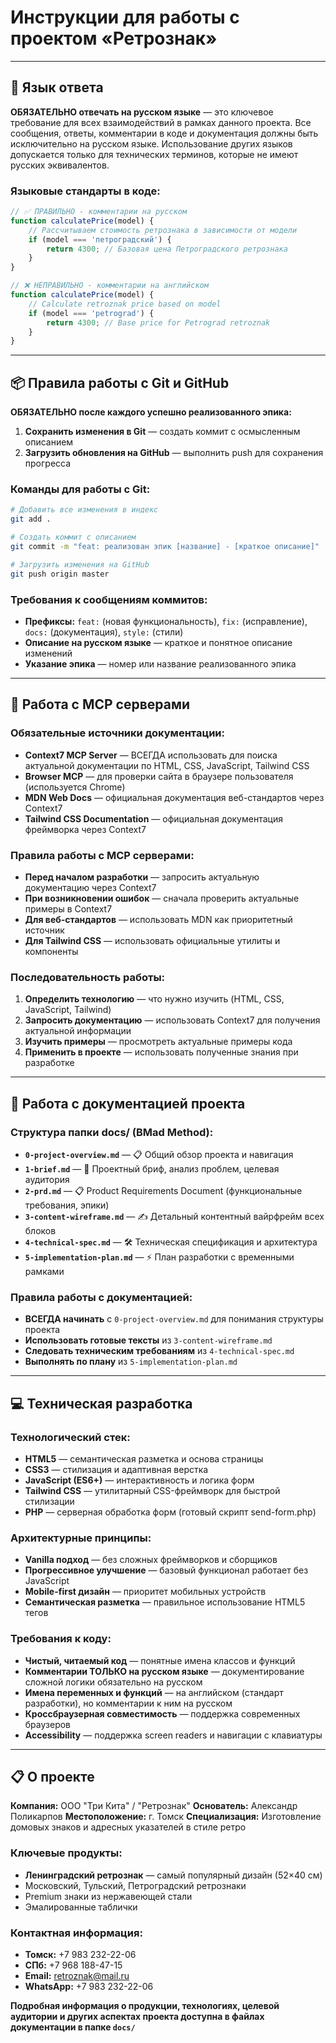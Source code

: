 # Инструкции для работы с проектом «Ретрознак»

---

## 🎯 Язык ответа

**ОБЯЗАТЕЛЬНО отвечать на русском языке** — это ключевое требование для всех взаимодействий в рамках данного проекта. Все сообщения, ответы, комментарии в коде и документация должны быть исключительно на русском языке. Использование других языков допускается только для технических терминов, которые не имеют русских эквивалентов.

### Языковые стандарты в коде:
```javascript
// ✅ ПРАВИЛЬНО - комментарии на русском
function calculatePrice(model) {
    // Рассчитываем стоимость ретрознака в зависимости от модели
    if (model === 'петроградский') {
        return 4300; // Базовая цена Петроградского ретрознака
    }
}

// ❌ НЕПРАВИЛЬНО - комментарии на английском
function calculatePrice(model) {
    // Calculate retroznak price based on model
    if (model === 'petrograd') {
        return 4300; // Base price for Petrograd retroznak
    }
}
```

---

## 📦 Правила работы с Git и GitHub

**ОБЯЗАТЕЛЬНО после каждого успешно реализованного эпика:**
1. **Сохранить изменения в Git** — создать коммит с осмысленным описанием
2. **Загрузить обновления на GitHub** — выполнить push для сохранения прогресса

### Команды для работы с Git:
```bash
# Добавить все изменения в индекс
git add .

# Создать коммит с описанием
git commit -m "feat: реализован эпик [название] - [краткое описание]"

# Загрузить изменения на GitHub
git push origin master
```

### Требования к сообщениям коммитов:
- **Префиксы:** `feat:` (новая функциональность), `fix:` (исправление), `docs:` (документация), `style:` (стили)
- **Описание на русском языке** — краткое и понятное описание изменений
- **Указание эпика** — номер или название реализованного эпика

---

## 🔌 Работа с MCP серверами

### Обязательные источники документации:
- **Context7 MCP Server** — ВСЕГДА использовать для поиска актуальной документации по HTML, CSS, JavaScript, Tailwind CSS
- **Browser MCP** — для проверки сайта в браузере пользователя (используется Chrome)
- **MDN Web Docs** — официальная документация веб-стандартов через Context7
- **Tailwind CSS Documentation** — официальная документация фреймворка через Context7

### Правила работы с MCP серверами:
- **Перед началом разработки** — запросить актуальную документацию через Context7
- **При возникновении ошибок** — сначала проверить актуальные примеры в Context7
- **Для веб-стандартов** — использовать MDN как приоритетный источник
- **Для Tailwind CSS** — использовать официальные утилиты и компоненты

### Последовательность работы:
1. **Определить технологию** — что нужно изучить (HTML, CSS, JavaScript, Tailwind)
2. **Запросить документацию** — использовать Context7 для получения актуальной информации
3. **Изучить примеры** — просмотреть актуальные примеры кода
4. **Применить в проекте** — использовать полученные знания при разработке

---

## 📁 Работа с документацией проекта

### Структура папки docs/ (BMad Method):
- **`0-project-overview.md`** — 📋 Общий обзор проекта и навигация
- **`1-brief.md`** — 🎯 Проектный бриф, анализ проблем, целевая аудитория
- **`2-prd.md`** — 📋 Product Requirements Document (функциональные требования, эпики)
- **`3-content-wireframe.md`** — ✍️ Детальный контентный вайрфрейм всех блоков
- **`4-technical-spec.md`** — 🛠️ Техническая спецификация и архитектура
- **`5-implementation-plan.md`** — ⚡ План разработки с временными рамками

### Правила работы с документацией:
- **ВСЕГДА начинать** с `0-project-overview.md` для понимания структуры проекта
- **Использовать готовые тексты** из `3-content-wireframe.md`
- **Следовать техническим требованиям** из `4-technical-spec.md`
- **Выполнять по плану** из `5-implementation-plan.md`

---

## 💻 Техническая разработка

### Технологический стек:
- **HTML5** — семантическая разметка и основа страницы
- **CSS3** — стилизация и адаптивная верстка
- **JavaScript (ES6+)** — интерактивность и логика форм
- **Tailwind CSS** — утилитарный CSS-фреймворк для быстрой стилизации
- **PHP** — серверная обработка форм (готовый скрипт send-form.php)

### Архитектурные принципы:
- **Vanilla подход** — без сложных фреймворков и сборщиков
- **Прогрессивное улучшение** — базовый функционал работает без JavaScript
- **Mobile-first дизайн** — приоритет мобильных устройств
- **Семантическая разметка** — правильное использование HTML5 тегов

### Требования к коду:
- **Чистый, читаемый код** — понятные имена классов и функций
- **Комментарии ТОЛЬКО на русском языке** — документирование сложной логики обязательно на русском
- **Имена переменных и функций** — на английском (стандарт разработки), но комментарии к ним на русском
- **Кроссбраузерная совместимость** — поддержка современных браузеров
- **Accessibility** — поддержка screen readers и навигации с клавиатуры

---

## 📋 О проекте

**Компания:** ООО "Три Кита" / "Ретрознак"
**Основатель:** Александр Поликарпов
**Местоположение:** г. Томск
**Специализация:** Изготовление домовых знаков и адресных указателей в стиле ретро

### Ключевые продукты:
- **Ленинградский ретрознак** — самый популярный дизайн (52×40 см)
- Московский, Тульский, Петроградский ретрознаки
- Premium знаки из нержавеющей стали
- Эмалированные таблички

### Контактная информация:
- **Томск:** +7 983 232-22-06
- **СПб:** +7 968 188-47-15
- **Email:** retroznak@mail.ru
- **WhatsApp:** +7 983 232-22-06

**Подробная информация о продукции, технологиях, целевой аудитории и других аспектах проекта доступна в файлах документации в папке `docs/`**
